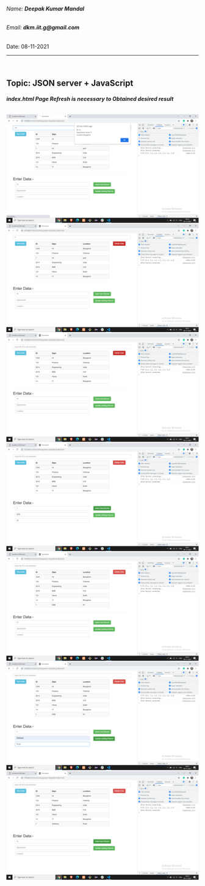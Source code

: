 <h6>Name: <b>Deepak Kumar Mandal</b></h6>
<h6>Email: <b>dkm.iit.g@gmail.com</b></h6>
<p>Date: 08-11-2021</p>
<hr/>
<br/>
<h2>Topic: JSON server + JavaScript</h2>
<h6><b>index.html Page Refresh is necessary to Obtained desired result</b></h6>
<div align="center">
<img src="img/1.png" alt="Screenshot-result/1.png">
</div>
<div align="center">
<img src="img/2.png" alt="Screenshot-result/1.png">
</div>
<div align="center">
<img src="img/3.png" alt="Screenshot-result/1.png">
</div>
<div align="center">
<img src="img/4.png" alt="Screenshot-result/1.png">
</div>
<div align="center">
<img src="img/5.png" alt="Screenshot-result/1.png">
</div>
<div align="center">
<img src="img/6.png" alt="Screenshot-result/1.png">
</div>
<div align="center">
<img src="img/7.png" alt="Screenshot-result/1.png">
</div>

